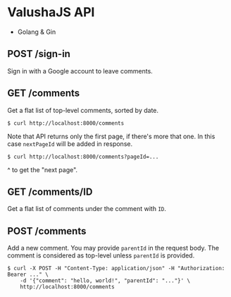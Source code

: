# ValushaJS API

- Golang & Gin

## POST /sign-in

Sign in with a Google account to leave comments.

## GET /comments

Get a flat list of top-level comments, sorted by date.

```
$ curl http://localhost:8000/comments
```

Note that API returns only the first page, if there's more that one. In this case `nextPageId` will be added in response.

```
$ curl http://localhost:8000/comments?pageId=...
```

^ to get the "next page".

## GET /comments/ID

Get a flat list of comments under the comment with `ID`.

## POST /comments

Add a new comment. You may provide `parentId` in the request body. The comment is considered as top-level unless `parentId` is provided.

```
$ curl -X POST -H "Content-Type: application/json" -H "Authorization: Bearer ..." \
    -d '{"comment": "hello, world!", "parentId": "..."}' \
    http://localhost:8000/comments
```